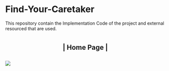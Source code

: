 # Find-Your-Caretaker
This repository contain the Implementation Code of the project and external resourced that are used.
# <h2 align="center">| Home Page |<h2>
<img src="https://github.com/motasimmakki/Find-Your-Caretaker/blob/master/Homepage.png"/>
